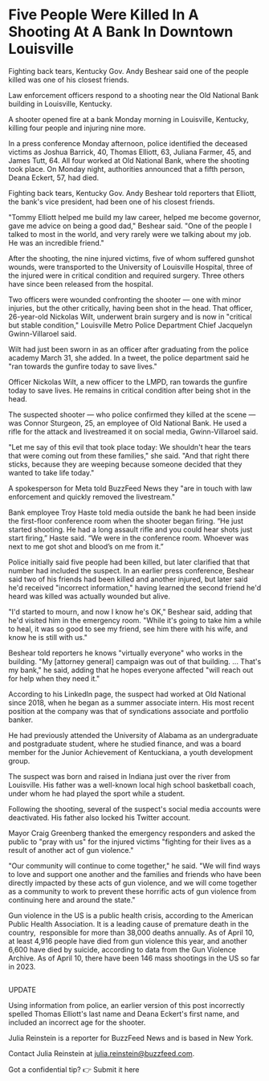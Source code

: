 # Five People Were Killed In A Shooting At A Bank In Downtown Louisville

Fighting back tears, Kentucky Gov. Andy Beshear said one of the people killed was one of his closest friends.

Law enforcement officers respond to a shooting near the Old National Bank building in Louisville, Kentucky.

A shooter opened fire at a bank Monday morning in Louisville, Kentucky, killing four people and injuring nine more.

In a press conference Monday afternoon, police identified the deceased victims as Joshua Barrick, 40, Thomas Elliott, 63, Juliana Farmer, 45, and James Tutt, 64. All four worked at Old National Bank, where the shooting took place. On Monday night, authorities announced that a fifth person, Deana Eckert, 57, had died.

Fighting back tears, Kentucky Gov. Andy Beshear told reporters that Elliott, the bank's vice president, had been one of his closest friends.

"Tommy Elliott helped me build my law career, helped me become governor, gave me advice on being a good dad," Beshear said. "One of the people I talked to most in the world, and very rarely were we talking about my job. He was an incredible friend."

After the shooting, the nine injured victims, five of whom suffered gunshot wounds, were transported to the University of Louisville Hospital, three of the injured were in critical condition and required surgery. Three others have since been released from the hospital.

Two officers were wounded confronting the shooter — one with minor injuries, but the other critically, having been shot in the head. That officer, 26-year-old Nickolas Wilt, underwent brain surgery and is now in "critical but stable condition," Louisville Metro Police Department Chief Jacquelyn Gwinn-Villaroel said.

Wilt had just been sworn in as an officer after graduating from the police academy March 31, she added. In a tweet, the police department said he "ran towards the gunfire today to save lives."

Officer Nickolas Wilt, a new officer to the LMPD, ran towards the gunfire today to save lives. He remains in critical condition after being shot in the head.

The suspected shooter — who police confirmed they killed at the scene — was Connor Sturgeon, 25, an employee of Old National Bank. He used a rifle for the attack and livestreamed it on social media, Gwinn-Villaroel said.

"Let me say of this evil that took place today: We shouldn't hear the tears that were coming out from these families," she said. "And that right there sticks, because they are weeping because someone decided that they wanted to take life today."

A spokesperson for Meta told BuzzFeed News they "are in touch with law enforcement and quickly removed the livestream."

Bank employee Troy Haste told media outside the bank he had been inside the first-floor conference room when the shooter began firing. “He just started shooting. He had a long assault rifle and you could hear shots just start firing,” Haste said. “We were in the conference room. Whoever was next to me got shot and blood’s on me from it.”

Police initially said five people had been killed, but later clarified that that number had included the suspect. In an earlier press conference, Beshear said two of his friends had been killed and another injured, but later said he'd received "incorrect information," having learned the second friend he'd heard was killed was actually wounded but alive.

"I'd started to mourn, and now I know he's OK," Beshear said, adding that he'd visited him in the emergency room. "While it's going to take him a while to heal, it was so good to see my friend, see him there with his wife, and know he is still with us."

Beshear told reporters he knows "virtually everyone" who works in the building. "My [attorney general] campaign was out of that building. ... That's my bank," he said, adding that he hopes everyone affected "will reach out for help when they need it."

According to his LinkedIn page, the suspect had worked at Old National since 2018, when he began as a summer associate intern. His most recent position at the company was that of syndications associate and portfolio banker. 

He had previously attended the University of Alabama as an undergraduate and postgraduate student, where he studied finance, and was a board member for the Junior Achievement of Kentuckiana, a youth development group. 

The suspect was born and raised in Indiana just over the river from Louisville. His father was a well-known local high school basketball coach, under whom he had played the sport while a student.

Following the shooting, several of the suspect's social media accounts were deactivated. His father also locked his Twitter account. 

Mayor Craig Greenberg thanked the emergency responders and asked the public to "pray with us" for the injured victims "fighting for their lives as a result of another act of gun violence."

"Our community will continue to come together," he said. "We will find ways to love and support one another and the families and friends who have been directly impacted by these acts of gun violence, and we will come together as a community to work to prevent these horrific acts of gun violence from continuing here and around the state."

Gun violence in the US is a public health crisis, according to the American Public Health Association. It is a leading cause of premature death in the country,  responsible for more than 38,000 deaths annually. As of April 10, at least 4,916 people have died from gun violence this year, and another 6,600 have died by suicide, according to data from the Gun Violence Archive. As of April 10, there have been 146 mass shootings in the US so far in 2023.

## 
UPDATE


Using information from police, an earlier version of this post incorrectly spelled Thomas Elliott's last name and Deana Eckert's first name, and included an incorrect age for the shooter.

Julia Reinstein is a reporter for BuzzFeed News and is based in New York.

Contact Julia Reinstein at julia.reinstein@buzzfeed.com.

Got a confidential tip? 👉 Submit it here

